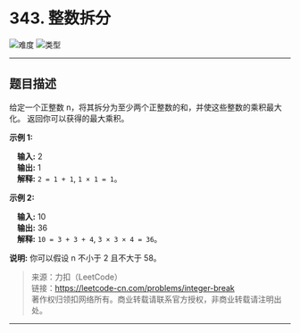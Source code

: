 # 343. 整数拆分

![难度](https://img.shields.io/badge/难度-中等-f0ad4e.svg?logo=leetcode&style=flat)  ![类型](https://img.shields.io/badge/类型-动态规划-violet.svg?style=flat)

---

## 题目描述

给定一个正整数 n，将其拆分为至少两个正整数的和，并使这些整数的乘积最大化。 返回你可以获得的最大乘积。

**示例 1:**

&emsp;**输入:** 2  
&emsp;**输出:** 1  
&emsp;**解释:** `2 = 1 + 1`, `1 × 1 = 1`。  

**示例 2:**

&emsp;**输入:** 10  
&emsp;**输出:** 36  
&emsp;**解释:** `10 = 3 + 3 + 4`, `3 × 3 × 4 = 36`。  

**说明:** 你可以假设 n 不小于 2 且不大于 58。

> 来源：力扣（LeetCode）  
> 链接：https://leetcode-cn.com/problems/integer-break  
> 著作权归领扣网络所有。商业转载请联系官方授权，非商业转载请注明出处。  

---
